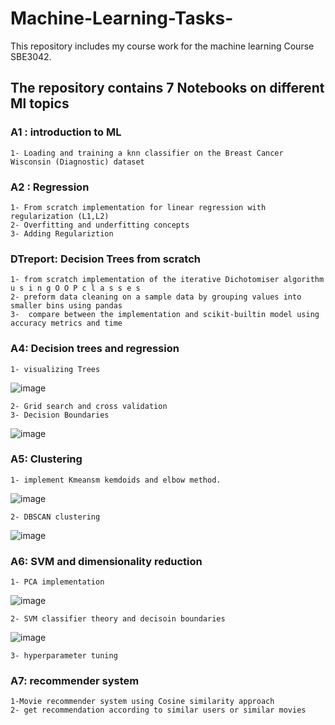 # Machine-Learning-Tasks-
This repository includes my course work for the machine learning Course SBE3042. 

## The repository contains 7 Notebooks on different Ml topics

### A1 : introduction to ML
    1- Loading and training a knn classifier on the Breast Cancer Wisconsin (Diagnostic) dataset
    
### A2 :  Regression
    1- From scratch implementation for linear regression with regularization (L1,L2) 
    2- Overfitting and underfitting concepts
    3- Adding Regulariztion 

### DTreport: Decision Trees from scratch 
    1- from scratch implementation of the iterative Dichotomiser algorithm u s i n g O O P c l a s s e s 
    2- preform data cleaning on a sample data by grouping values into smaller bins using pandas
    3-  compare between the implementation and scikit-builtin model using accuracy metrics and time


### A4: Decision trees and regression
    1- visualizing Trees
![image](https://github.com/Salmoon8/Machine-Learning-Tasks-/assets/93344447/7bc97e02-fe8a-46ec-ac95-8ed3b8078afb) 

    2- Grid search and cross validation
    3- Decision Boundaries
![image](https://github.com/Salmoon8/Machine-Learning-Tasks-/assets/93344447/0a18b0bc-026f-4dfc-812e-35028c5fb064)

### A5: Clustering
    1- implement Kmeansm kemdoids and elbow method.
![image](https://github.com/Salmoon8/Machine-Learning-Tasks-/assets/93344447/f77b2ad6-28f6-4546-b01b-d5f36b7d23f1)

    2- DBSCAN clustering
![image](https://github.com/Salmoon8/Machine-Learning-Tasks-/assets/93344447/82a381bd-b7cd-4617-aecc-856d31282c39)

### A6: SVM and dimensionality reduction
    1- PCA implementation 
![image](https://github.com/Salmoon8/Machine-Learning-Tasks-/assets/93344447/477d5ea6-ff40-4016-888f-4b1c462e31b1)

    2- SVM classifier theory and decisoin boundaries 
 ![image](https://github.com/Salmoon8/Machine-Learning-Tasks-/assets/93344447/bfc27e04-a0c4-4f01-abf6-cef53f5e28ec)

    3- hyperparameter tuning 
### A7: recommender system
    1-Movie recommender system using Cosine similarity approach
    2- get recommendation according to similar users or similar movies
    








    

    
